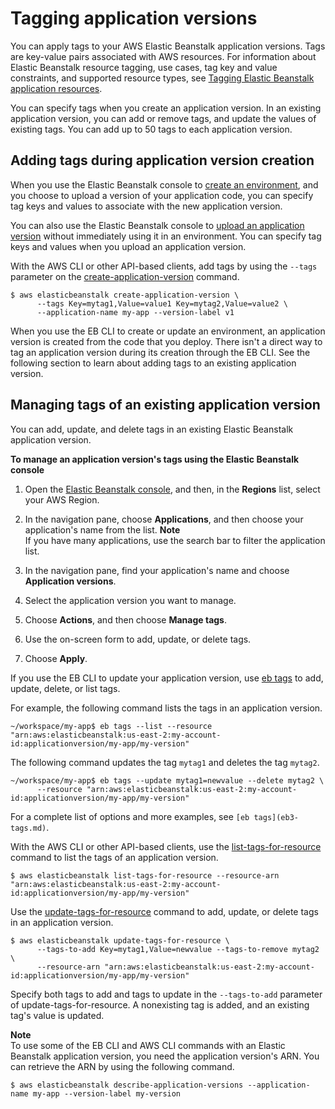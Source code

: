 # Tagging application versions<a name="applications-versions-tagging"></a>

You can apply tags to your AWS Elastic Beanstalk application versions\. Tags are key\-value pairs associated with AWS resources\. For information about Elastic Beanstalk resource tagging, use cases, tag key and value constraints, and supported resource types, see [Tagging Elastic Beanstalk application resources](applications-tagging-resources.md)\.

You can specify tags when you create an application version\. In an existing application version, you can add or remove tags, and update the values of existing tags\. You can add up to 50 tags to each application version\.

## Adding tags during application version creation<a name="applications-versions-tagging.create"></a>

When you use the Elastic Beanstalk console to [create an environment](environments-create-wizard.md), and you choose to upload a version of your application code, you can specify tag keys and values to associate with the new application version\.

You can also use the Elastic Beanstalk console to [upload an application version](applications-versions.md) without immediately using it in an environment\. You can specify tag keys and values when you upload an application version\.

With the AWS CLI or other API\-based clients, add tags by using the `--tags` parameter on the [create\-application\-version](https://docs.aws.amazon.com/cli/latest/reference/elasticbeanstalk/create-application-version.html) command\.

```
$ aws elasticbeanstalk create-application-version \
      --tags Key=mytag1,Value=value1 Key=mytag2,Value=value2 \
      --application-name my-app --version-label v1
```

When you use the EB CLI to create or update an environment, an application version is created from the code that you deploy\. There isn't a direct way to tag an application version during its creation through the EB CLI\. See the following section to learn about adding tags to an existing application version\.

## Managing tags of an existing application version<a name="applications-versions-tagging.manage"></a>

You can add, update, and delete tags in an existing Elastic Beanstalk application version\.

**To manage an application version's tags using the Elastic Beanstalk console**

1. Open the [Elastic Beanstalk console](https://console.aws.amazon.com/elasticbeanstalk), and then, in the **Regions** list, select your AWS Region\.

1. In the navigation pane, choose **Applications**, and then choose your application's name from the list\.
**Note**  
If you have many applications, use the search bar to filter the application list\.

1. In the navigation pane, find your application's name and choose **Application versions**\.

1. Select the application version you want to manage\.

1. Choose **Actions**, and then choose **Manage tags**\.

1. Use the on\-screen form to add, update, or delete tags\.

1. Choose **Apply**\.

If you use the EB CLI to update your application version, use [eb tags](eb3-tags.md) to add, update, delete, or list tags\.

For example, the following command lists the tags in an application version\.

```
~/workspace/my-app$ eb tags --list --resource "arn:aws:elasticbeanstalk:us-east-2:my-account-id:applicationversion/my-app/my-version"
```

The following command updates the tag `mytag1` and deletes the tag `mytag2`\.

```
~/workspace/my-app$ eb tags --update mytag1=newvalue --delete mytag2 \
      --resource "arn:aws:elasticbeanstalk:us-east-2:my-account-id:applicationversion/my-app/my-version"
```

For a complete list of options and more examples, see `[eb tags](eb3-tags.md)`\.

With the AWS CLI or other API\-based clients, use the [list\-tags\-for\-resource](https://docs.aws.amazon.com/cli/latest/reference/elasticbeanstalk/list-tags-for-resource.html) command to list the tags of an application version\.

```
$ aws elasticbeanstalk list-tags-for-resource --resource-arn "arn:aws:elasticbeanstalk:us-east-2:my-account-id:applicationversion/my-app/my-version"
```

Use the [update\-tags\-for\-resource](https://docs.aws.amazon.com/cli/latest/reference/elasticbeanstalk/update-tags-for-resource.html) command to add, update, or delete tags in an application version\.

```
$ aws elasticbeanstalk update-tags-for-resource \
      --tags-to-add Key=mytag1,Value=newvalue --tags-to-remove mytag2 \
      --resource-arn "arn:aws:elasticbeanstalk:us-east-2:my-account-id:applicationversion/my-app/my-version"
```

Specify both tags to add and tags to update in the `--tags-to-add` parameter of update\-tags\-for\-resource\. A nonexisting tag is added, and an existing tag's value is updated\.

**Note**  
To use some of the EB CLI and AWS CLI commands with an Elastic Beanstalk application version, you need the application version's ARN\. You can retrieve the ARN by using the following command\.  

```
$ aws elasticbeanstalk describe-application-versions --application-name my-app --version-label my-version
```
